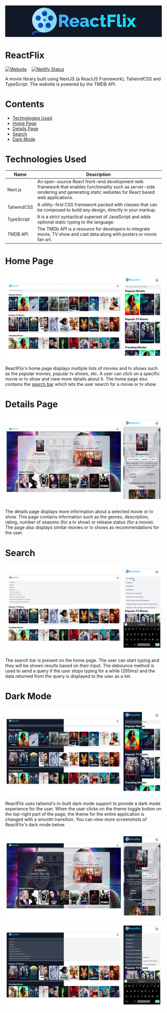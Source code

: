 ![Reactflix](docs/images/github-banner.png)

# ReactFlix
[![Website](https://img.shields.io/website?logo=React&style=for-the-badge&url=https%3A%2F%2Fmovies.sanketnaik.dev)](https://movies.sanketnaik.dev) &nbsp;&nbsp; [![Netlify Status](https://api.netlify.com/api/v1/badges/4e5ec427-f4d1-4227-a4fe-420a8deb56fe/deploy-status)](https://app.netlify.com/sites/movies-sanketnaikdev/deploys)

A movie library built using NextJS (a ReactJS Framework), TailwindCSS and TypeScript. The website is powered by the TMDB API. 

# Contents

- [Technologies Used](#technologies-used)
- [Home Page](#home-page)
- [Details Page](#details-page)
- [Search](#search)
- [Dark Mode](#dark-mode)


# Technologies Used

| Name        | Description |
| ----------- | ---------------- |
| Next.js     | An open-source React front-end development web framework that enables functionality such as server-side rendering and generating static websites for React based web applications. |
| TailwindCSS | A utility-first CSS framework packed with classes that can be composed to build any design, directly in your markup. |
| TypeScript  | It is a strict syntactical superset of JavaScript and adds optional static typing to the language. |
| TMDB API    | The TMDb API is a resource for developers to integrate movie, TV show and cast data along with posters or movie fan art.|


# Home Page
![Home Page](docs/images/home-page.png)

ReactFlix's home page displays multiple lists of movies and tv shows such as the popular movies, popular tv shows, etc. A user can click on a specific movie or tv show and view more details about it. The home page also contains the [search bar](#search) which lets the user search for a movie or tv show.  

# Details Page
![Details Page](docs/images/details-page-light.png)

The details page displays more information about a selected movie or tv show. This page contains information such as the genres, description, rating, number of seasons (for a tv show) or release status (for a movie). The page also displays similar movies or tv shows as recommendations for the user.

# Search
![Search](docs/images/search-light.png)

The search bar is present on the home page. The user can start typing and they will be shown results based on their input. The debounce method is used to send a query if the user stops typing for a while (200ms) and the data returned from the query is displayed to the user as a list.

# Dark Mode
![Home Page Dark Mode](docs/images/dark-mode-home.png)

ReactFlix uses tailwind's in-built dark mode support to provide a dark mode experience for the user. When the user clicks on the theme toggle button on the top-right part of the page, the theme for the entire application is changed with a smooth transition. You can view more screenshots of ReactFlix's dark mode below.

![Details Page Dark Mode](docs/images/details-page-dark.png)
![Search Dark](docs/images/search-dark.png)
